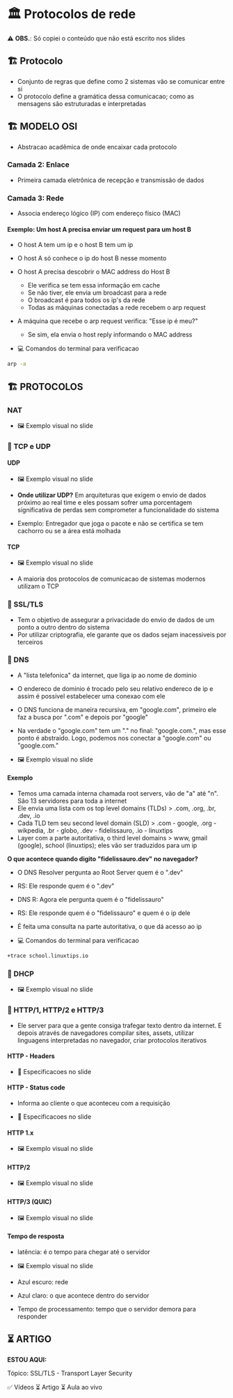 # 🏛️ Protocolos de rede

⚠️ **OBS.**: Só copiei o conteúdo que não está escrito nos slides

## 🏗️ Protocolo

- Conjunto de regras que define como 2 sistemas vão se comunicar entre si
- O protocolo define a gramática dessa comunicacao; como as mensagens são estruturadas e interpretadas


## 🏗️ MODELO OSI

- Abstracao acadêmica de onde encaixar cada protocolo

### Camada 2: Enlace

- Primeira camada eletrônica de recepção e transmissão de dados

### Camada 3: Rede

- Associa endereço lógico (IP) com endereço físico (MAC)

#### Exemplo: Um host A precisa enviar um request para um host B

- O host A tem um ip e o host B tem um ip
- O host A só conhece o ip do host B nesse momento
- O host A precisa descobrir o MAC address do Host B
    - Ele verifica se tem essa informação em cache
    - Se não tiver, ele envia um broadcast para a rede
    - O broadcast é para todos os ip's da rede
    - Todas as máquinas conectadas a rede recebem o arp request
- A máquina que recebe o arp request verifica: "Esse ip é meu?"
    - Se sim, ela envia o host reply informando o MAC address

- 💻 Comandos do terminal para verificacao

```bash
arp -a
```

## 🏗️ PROTOCOLOS

### NAT

- 🖼️ Exemplo visual no slide


### 🧱 TCP e UDP

#### UDP

- 🖼️ Exemplo visual no slide

- **Onde utilizar UDP?** Em arquiteturas que exigem o envio de dados próximo ao real time e eles possam sofrer uma porcentagem significativa de perdas sem comprometer a funcionalidade do sistema

- Exemplo: Entregador que joga o pacote e não se certifica se tem cachorro ou se a área está molhada

#### TCP

- 🖼️ Exemplo visual no slide

- A maioria dos protocolos de comunicacao de sistemas modernos utilizam o TCP


### 🧱 SSL/TLS

- Tem o objetivo de assegurar a privacidade do envio de dados de um ponto a outro dentro do sistema
- Por utilizar criptografia, ele garante que os dados sejam inacessiveis por terceiros


### 🧱 DNS

- A "lista telefonica" da internet, que liga ip ao nome de dominio
- O endereco de dominio é trocado pelo seu relativo endereco de ip e assim é possivel estabelecer uma conexao com ele
- O DNS funciona de maneira recursiva, em "google.com", primeiro ele faz a busca por ".com" e depois por "google"
- Na verdade o "google.com" tem um "." no final: "google.com.", mas esse ponto é abstraido. Logo, podemos nos conectar a "google.com" ou "google.com."

- 🖼️ Exemplo visual no slide

#### Exemplo

- Temos uma camada interna chamada root servers, vão de "a" até "n". São 13 servidores para toda a internet
- Ele envia uma lista com os top level domains (TLDs) > .com, .org, .br, .dev, .io
- Cada TLD tem seu second level domain (SLD) > .com - google, .org - wikpedia, .br - globo, .dev - fidelissauro, .io - linuxtips
- Layer com a parte autoritativa, o third level domains > www, gmail (google), school (linuxtips); eles vão ser traduzidos para um ip

**O que acontece quando digito "fidelissauro.dev" no navegador?**

- O DNS Resolver pergunta ao Root Server quem é o ".dev"
- RS: Ele responde quem é o ".dev"
- DNS R: Agora ele pergunta quem é o "fidelissauro"
- RS: Ele responde quem é o "fidelissauro" e quem é o ip dele
- É feita uma consulta na parte autoritativa, o que dá acesso ao ip

- 💻 Comandos do terminal para verificacao

```bash
+trace school.linuxtips.io
```


### 🧱 DHCP

- 🖼️ Exemplo visual no slide


### 🧱 HTTP/1, HTTP/2 e HTTP/3

- Ele server para que a gente consiga trafegar texto dentro da internet. E depois através de navegadores compilar sites, assets, utilizar linguagens interpretadas no navegador, criar protocolos iterativos

#### HTTP - Headers

- 📝 Especificacoes no slide

#### HTTP - Status code

- Informa ao cliente o que aconteceu com a requisição

- 📝 Especificacoes no slide

#### HTTP 1.x

- 🖼️ Exemplo visual no slide

#### HTTP/2

- 🖼️ Exemplo visual no slide

#### HTTP/3 (QUIC)

- 🖼️ Exemplo visual no slide

#### Tempo de resposta

- latência: é o tempo para chegar até o servidor

- 🖼️ Exemplo visual no slide

- Azul escuro: rede
- Azul claro: o que acontece dentro do servidor

- Tempo de processamento: tempo que o servidor demora para responder


## ⏳ ARTIGO

**ESTOU AQUI:**

Tópico: SSL/TLS - Transport Layer Security

✅ Vídeos
⏳ Artigo
⏳ Aula ao vivo
